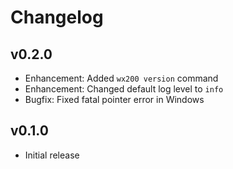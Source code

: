 # Changelog

## v0.2.0
* Enhancement: Added `wx200 version` command
* Enhancement: Changed default log level to `info`
* Bugfix: Fixed fatal pointer error in Windows


## v0.1.0
* Initial release

